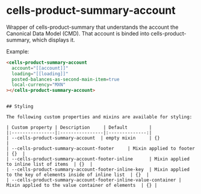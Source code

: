 # cells-product-summary-account

Wrapper of cells-product-summary that understands the account the Canonical Data Model (CMD). That account is binded into cells-product-summary, which displays it.

Example:
```html
<cells-product-summary-account 
  account="[[account]]"
  loading="[[loading]]"
  posted-balances-as-second-main-item=true
  local-currency="MXN"
></cells-product-summary-account>
```

```

## Styling

The following custom properties and mixins are available for styling:

| Custom property | Description     | Default        |
|:----------------|:----------------|:--------------:|
| --cells-product-summary-account  | empty mixin     | {}             |
| --cells-product-summary-account-footer     | Mixin applied to footer  | {}  |
| --cells-product-summary-account-footer-inline      | Mixin applied to inline list of items  | {}  |
| --cells-product-summary-account-footer-inline-key  | Mixin applied to the key of elements inside of inline list  | {}  |
| --cells-product-summary-account-footer-inline-value-container | Mixin applied to the value container of elements  | {} |

